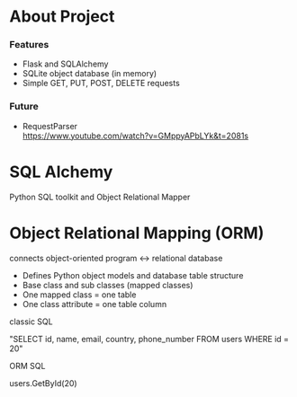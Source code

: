 # About Project

### Features

- Flask and SQLAlchemy
- SQLite object database (in memory)
- Simple GET, PUT, POST, DELETE requests

### Future

- RequestParser <br>
https://www.youtube.com/watch?v=GMppyAPbLYk&t=2081s

# SQL Alchemy

Python SQL toolkit and Object Relational Mapper


# Object Relational Mapping (ORM)

connects object-oriented program <-> relational database

- Defines Python object models and database table structure
- Base class and sub classes (mapped classes)
- One mapped class = one table
- One class attribute = one table column

classic SQL

  "SELECT id, name, email, country, phone_number FROM users WHERE id = 20"

ORM SQL

  users.GetById(20)

